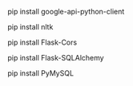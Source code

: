 pip install google-api-python-client

pip install nltk

pip install Flask-Cors

pip install Flask-SQLAlchemy

pip install PyMySQL